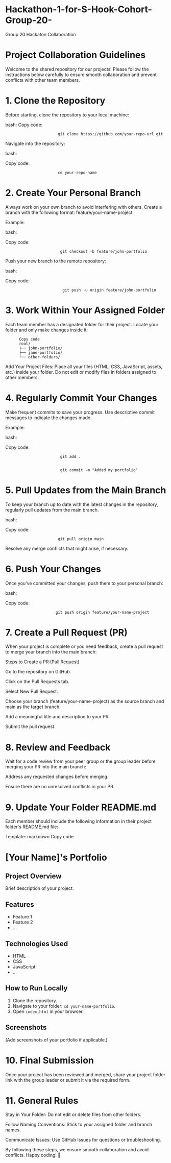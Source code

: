 # Hackathon-1-for-S-Hook-Cohort-Group-20-
Group 20 Hackaton Collaboration
#  Project Collaboration Guidelines
Welcome to the shared repository for our projects! Please follow the instructions below carefully to ensure smooth collaboration and prevent conflicts with other team members.

#  1. Clone the Repository
Before starting, clone the repository to your local machine:

bash:
Copy code:


                           git clone https://github.com/your-repo-url.git

                           
Navigate into the repository:

bash:


Copy code:


                           cd your-repo-name

                           
# 2. Create Your Personal Branch
Always work on your own branch to avoid interfering with others. Create a branch with the following format:
feature/your-name-project

Example:

bash:


Copy code: 


                            git checkout -b feature/john-portfolio

                            
Push your new branch to the remote repository:

bash:


Copy code:


                             git push -u origin feature/john-portfolio

                             
# 3. Work Within Your Assigned Folder
Each team member has a designated folder for their project. Locate your folder and only make changes inside it:

          Copy code
          root/
          ├── john-portfolio/
          ├── jane-portfolio/
          └── other-folders/
Add Your Project Files:
Place all your files (HTML, CSS, JavaScript, assets, etc.) inside your folder.
Do not edit or modify files in folders assigned to other members.
# 4. Regularly Commit Your Changes
Make frequent commits to save your progress. Use descriptive commit messages to indicate the changes made.

Example:

bash:


Copy code:


                            git add .

                            
                            git commit -m "Added my portfolio"

                            
# 5. Pull Updates from the Main Branch
To keep your branch up to date with the latest changes in the repository, regularly pull updates from the main branch.

bash:


Copy code:


                           git pull origin main

                           
Resolve any merge conflicts that might arise, if necessary.

# 6. Push Your Changes
Once you’ve committed your changes, push them to your personal branch:

bash:


Copy code:


                          git push origin feature/your-name-project

                          
# 7. Create a Pull Request (PR)
When your project is complete or you need feedback, create a pull request to merge your branch into the main branch:


Steps to Create a PR:(Pull Request)


Go to the repository on GitHub.


Click on the Pull Requests tab.


Select New Pull Request.


Choose your branch (feature/your-name-project) as the source branch and main as the target branch.


Add a meaningful title and description to your PR.


Submit the pull request.


# 8. Review and Feedback
Wait for a code review from your peer group or the group leader before merging your PR into the main branch:

Address any requested changes before merging.


Ensure there are no unresolved conflicts in your PR.


# 9. Update Your Folder README.md
Each member should include the following information in their project folder's README.md file:

Template:
markdown
Copy code
# [Your Name]'s Portfolio

## Project Overview
Brief description of your project.

## Features
- Feature 1
- Feature 2
- ...

## Technologies Used
- HTML
- CSS
- JavaScript
- ...

## How to Run Locally
1. Clone the repository.
2. Navigate to your folder: `cd your-name-portfolio`.
3. Open `index.html` in your browser.

## Screenshots
(Add screenshots of your portfolio if applicable.)
# 10. Final Submission
Once your project has been reviewed and merged, share your project folder link with the group leader or submit it via the required form.

# 11. General Rules
Stay in Your Folder: Do not edit or delete files from other folders.


Follow Naming Conventions: Stick to your assigned folder and branch names.


Communicate Issues: Use GitHub Issues for questions or troubleshooting.


By following these steps, we ensure smooth collaboration and avoid conflicts. Happy coding! 🎉







